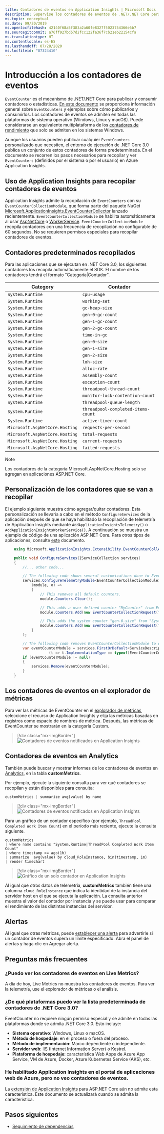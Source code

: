 ```yaml
---
title: Contadores de eventos en Application Insights | Microsoft Docs
description: Supervise los contadores de eventos de .NET/.NET Core personalizados y del sistema en Application Insights.
ms.topic: conceptual
ms.date: 09/20/2019
ms.openlocfilehash: 42140f68a5f383a2a60fe8327f5023754366e6b7
ms.sourcegitcommit: a76ff927bd57d2fcc122fa36f7cb21eb22154cfa
ms.translationtype: HT
ms.contentlocale: es-ES
ms.lasthandoff: 07/28/2020
ms.locfileid: "87324410"
---
```

# <a name="eventcounters-introduction"></a>Introducción a los contadores de eventos

`EventCounter` es el mecanismo de .NET/.NET Core para publicar y consumir contadores o estadísticas. [En este documento](https://github.com/dotnet/runtime/blob/master/src/libraries/System.Diagnostics.Tracing/documentation/EventCounterTutorial.md) se proporciona información general sobre `EventCounters` y ejemplos sobre cómo publicarlos y consumirlos. Los contadores de eventos se admiten en todas las plataformas de sistema operativo (Windows, Linux y macOS). Puede considerarse un equivalente multiplataforma de los [contadores de rendimiento](/dotnet/api/system.diagnostics.performancecounter) que solo se admiten en los sistemas Windows.

Aunque los usuarios pueden publicar cualquier `EventCounters` personalizado que necesiten, el entorno de ejecución de .NET Core 3.0 publica un conjunto de estos contadores de forma predeterminada. En el documento se recorren los pasos necesarios para recopilar y ver `EventCounters` (definidos por el sistema o por el usuario) en Azure Application Insights.

## <a name="using-application-insights-to-collect-eventcounters"></a>Uso de Application Insights para recopilar contadores de eventos

Application Insights admite la recopilación de `EventCounters` con su `EventCounterCollectionModule`, que forma parte del paquete NuGet [Microsoft.ApplicationInsights.EventCounterCollector](https://www.nuget.org/packages/Microsoft.ApplicationInsights.EventCounterCollector) lanzado recientemente. `EventCounterCollectionModule` se habilita automáticamente al usar [AspNetCore](asp-net-core.md) o [WorkerService](worker-service.md). `EventCounterCollectionModule` recopila contadores con una frecuencia de recopilación no configurable de 60 segundos. No se requieren permisos especiales para recopilar contadores de eventos.

## <a name="default-counters-collected"></a>Contadores predeterminados recopilados

Para las aplicaciones que se ejecutan en .NET Core 3.0, los siguientes contadores los recopila automáticamente el SDK. El nombre de los contadores tendrá el formato "Categoría|Contador".

|Category | Contador|
|---------------|-------|
|`System.Runtime` | `cpu-usage` |
|`System.Runtime` | `working-set` |
|`System.Runtime` | `gc-heap-size` |
|`System.Runtime` | `gen-0-gc-count` |
|`System.Runtime` | `gen-1-gc-count` |
|`System.Runtime` | `gen-2-gc-count` |
|`System.Runtime` | `time-in-gc` |
|`System.Runtime` | `gen-0-size` |
|`System.Runtime` | `gen-1-size` |
|`System.Runtime` | `gen-2-size` |
|`System.Runtime` | `loh-size` |
|`System.Runtime` | `alloc-rate` |
|`System.Runtime` | `assembly-count` |
|`System.Runtime` | `exception-count` |
|`System.Runtime` | `threadpool-thread-count` |
|`System.Runtime` | `monitor-lock-contention-count` |
|`System.Runtime` | `threadpool-queue-length` |
|`System.Runtime` | `threadpool-completed-items-count` |
|`System.Runtime` | `active-timer-count` |
|`Microsoft.AspNetCore.Hosting` | `requests-per-second` |
|`Microsoft.AspNetCore.Hosting` | `total-requests` |
|`Microsoft.AspNetCore.Hosting` | `current-requests` |
|`Microsoft.AspNetCore.Hosting` | `failed-requests` |

> [!NOTE]
> Los contadores de la categoría Microsoft.AspNetCore.Hosting solo se agregan en aplicaciones ASP.NET Core.

## <a name="customizing-counters-to-be-collected"></a>Personalización de los contadores que se van a recopilar

El ejemplo siguiente muestra cómo agregar/quitar contadores. Esta personalización se llevaría a cabo en el método `ConfigureServices` de la aplicación después de que se haya habilitado la recopilación de telemetría de Application Insights mediante `AddApplicationInsightsTelemetry()` o `AddApplicationInsightsWorkerService()`. A continuación se muestra un ejemplo de código de una aplicación ASP.NET Core. Para otros tipos de aplicaciones, consulte [este](worker-service.md#configuring-or-removing-default-telemetrymodules) documento.

```csharp
    using Microsoft.ApplicationInsights.Extensibility.EventCounterCollector;

    public void ConfigureServices(IServiceCollection services)
    {
        //... other code...

        // The following code shows several customizations done to EventCounterCollectionModule.
        services.ConfigureTelemetryModule<EventCounterCollectionModule>(
            (module, o) =>
            {
                // This removes all default counters.
                module.Counters.Clear();

                // This adds a user defined counter "MyCounter" from EventSource named "MyEventSource"
                module.Counters.Add(new EventCounterCollectionRequest("MyEventSource", "MyCounter"));

                // This adds the system counter "gen-0-size" from "System.Runtime"
                module.Counters.Add(new EventCounterCollectionRequest("System.Runtime", "gen-0-size"));
            }
        );

        // The following code removes EventCounterCollectionModule to disable the module completely.
        var eventCounterModule = services.FirstOrDefault<ServiceDescriptor>
                    (t => t.ImplementationType == typeof(EventCounterCollectionModule));
        if (eventCounterModule != null)
        {
            services.Remove(eventCounterModule);
        }
    }
```

## <a name="event-counters-in-metric-explorer"></a>Los contadores de eventos en el explorador de métricas

Para ver las métricas de EventCounter en el [explorador de métricas](../platform/metrics-charts.md), seleccione el recurso de Application Insights y elija las métricas basadas en registros como espacio de nombres de métrica. Después, las métricas de EventCounter se mostrarán en la categoría Custom.

> [!div class="mx-imgBorder"]
> ![Contadores de eventos notificados en Application Insights](./media/event-counters/metrics-explorer-counter-list.png)

## <a name="event-counters-in-analytics"></a>Contadores de eventos en Analytics

También puede buscar y mostrar informes de los contadores de eventos en [Analytics](../log-query/log-query-overview.md), en la tabla **customMetrics**.

Por ejemplo, ejecute la siguiente consulta para ver qué contadores se recopilan y están disponibles para consulta:

```Kusto
customMetrics | summarize avg(value) by name
```

> [!div class="mx-imgBorder"]
> ![Contadores de eventos notificados en Application Insights](./media/event-counters/analytics-event-counters.png)

Para un gráfico de un contador específico (por ejemplo, `ThreadPool Completed Work Item Count`) en el período más reciente, ejecute la consulta siguiente.

```Kusto
customMetrics 
| where name contains "System.Runtime|ThreadPool Completed Work Item Count"
| where timestamp >= ago(1h)
| summarize  avg(value) by cloud_RoleInstance, bin(timestamp, 1m)
| render timechart
```
> [!div class="mx-imgBorder"]
> ![Gráfico de un solo contador en Application Insights](./media/event-counters/analytics-completeditems-counters.png)

Al igual que otros datos de telemetría, **customMetrics** también tiene una columna `cloud_RoleInstance` que indica la identidad de la instancia del servidor host en el que se ejecuta la aplicación. La consulta anterior muestra el valor del contador por instancia y se puede usar para comparar el rendimiento de las distintas instancias del servidor.

## <a name="alerts"></a>Alertas
Al igual que otras métricas, puede [establecer una alerta](../platform/alerts-log.md) para advertirle si un contador de eventos supera un límite especificado. Abra el panel de alertas y haga clic en Agregar alerta.

## <a name="frequently-asked-questions"></a>Preguntas más frecuentes

### <a name="can-i-see-eventcounters-in-live-metrics"></a>¿Puedo ver los contadores de eventos en Live Metrics?

A día de hoy, Live Metrics no muestra los contadores de eventos. Para ver la telemetría, use el explorador de métricas o el análisis.

### <a name="which-platforms-can-i-see-the-default-list-of-net-core-30-counters"></a>¿De qué plataformas puedo ver la lista predeterminada de contadores de .NET Core 3.0?

EventCounter no requiere ningún permiso especial y se admite en todas las plataformas donde se admita .NET Core 3.0. Esto incluye:

* **Sistema operativo**: Windows, Linux o macOS.
* **Método de hospedaje**: en el proceso o fuera del proceso.
* **Método de implementación**: Marco dependiente o independiente.
* **Servidor web**: IIS (Internet Information Server) o Kestrel.
* **Plataforma de hospedaje**: característica Web Apps de Azure App Service, VM de Azure, Docker, Azure Kubernetes Service (AKS), etc.

### <a name="i-have-enabled-application-insights-from-azure-web-app-portal-but-i-cant-see-eventcounters"></a>He habilitado Application Insights en el portal de aplicaciones web de Azure, pero no veo contadores de eventos.

 La [extensión de Application Insights](./azure-web-apps.md) para ASP.NET Core aún no admite esta característica. Este documento se actualizará cuando se admita la característica.

## <a name="next-steps"></a><a name="next"></a>Pasos siguientes

* [Seguimiento de dependencias](./asp-net-dependencies.md)

